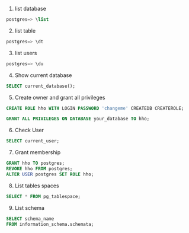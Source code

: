 1. list database
```sql
postgres=> \list

```
2. list table
```sql
postgres=> \dt
```

3. list users
```sql
postgres=> \du
```

4. Show current database
```sql
SELECT current_database();
```

5. Create owner and grant all privileges
```sql
CREATE ROLE hho WITH LOGIN PASSWORD 'changeme' CREATEDB CREATEROLE;

GRANT ALL PRIVILEGES ON DATABASE your_database TO hho;

```
6. Check User
```sql
SELECT current_user;
```
7. Grant membership 
```sql
GRANT hho TO postgres;
REVOKE hho FROM postgres;
ALTER USER postgres SET ROLE hho;
```
8. List tables spaces
```sql
SELECT * FROM pg_tablespace;
```

9. List schema
```sql
SELECT schema_name
FROM information_schema.schemata;

```


